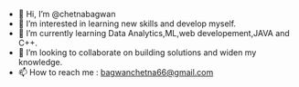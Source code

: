 - 👋 Hi, I’m @chetnabagwan
- 👀 I’m interested in learning new skills and develop myself.
- 🌱 I’m currently learning Data Analytics,ML,web developement,JAVA and C++. 
- 💞️ I’m looking to collaborate on building solutions and widen my knowledge.
- 📫 How to reach me : bagwanchetna66@gmail.com



